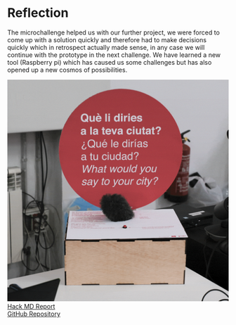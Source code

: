 # Reflection
The microchallenge helped us with our further project, we were forced to come up with a solution quickly and therefore had to make decisions quickly which in retrospect actually made sense, in any case we will continue with the prototype in the next challenge. We have learned a new tool (Raspberry pi) which has caused us some challenges but has also opened up a new cosmos of possibilities. 

![](../../images/Bearbeitet/audiobox.gif)
[Hack MD Report](https://hackmd.io/87FLKjMZTy2C9XVeFio_cQ?both)
</br>
[GitHub Repository](https://github.com/marius-schairer/MicroChallenge/blob/main)